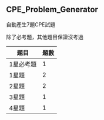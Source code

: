 
## CPE_Problem_Generator

自動產生7題CPE試題

除了必考題，其他題目保證沒考過

|題目|題數|
|---|---|
1星必考題|1
1星題|2
2星題|2
3星題|1
4星題|1

